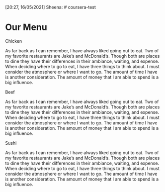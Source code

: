 [20:27, 16/05/2021] Sheena: # coursera-test
<!doctype html>
<html>
<head>
<link rel="stylesheet" href="stylee.css">
<meta charset="utf-8">
<meta name='viewport' content='width=device-width, initial-scale=1'>
<title>Module 2 solution</title>
</head>
<body>
<h1>Our Menu</h1>
<div class='row'>
	<div class='col-lg-4 col-md-6 sx-12'>
		<div class='section'>
			<span id='pp1'>Chicken</span>
				<p>As far back as I can remember, I have always liked going out to eat. Two of my favorite restaurants are Jake’s and McDonald’s. Though both are places to dine they have their differences in their ambiance, waiting, and expense. When deciding where to go to eat, I have three things to think about. I must consider the atmosphere or where I want to go. The amount of time I have is another consideration. The amount of money that I am able to spend is a big influence. 
</p>
		</div>
	</div>
	<div class='col-lg-4 col-md-6 sx-12'>
		<div class='section'>
			<span id='pp2'>Beef</span>
				<p>As far back as I can remember, I have always liked going out to eat. Two of my favorite restaurants are Jake’s and McDonald’s. Though both are places to dine they have their differences in their ambiance, waiting, and expense. When deciding where to go to eat, I have three things to think about. I must consider the atmosphere or where I want to go. The amount of time I have is another consideration. The amount of money that I am able to spend is a big influence. 
</p>
		</div>
	</div>
	<div class='col-lg-4 col-md-12 sx-12'>
		<div class='section'>
			<span id='pp3'>Sushi</span>
				<p>As far back as I can remember, I have always liked going out to eat. Two of my favorite restaurants are Jake’s and McDonald’s. Though both are places to dine they have their differences in their ambiance, waiting, and expense. When deciding where to go to eat, I have three things to think about. I must consider the atmosphere or where I want to go. The amount of time I have is another consideration. The amount of money that I am able to spend is a big influence. 
</p>
		</div>
	</div>
</div>
</body>
</html>
